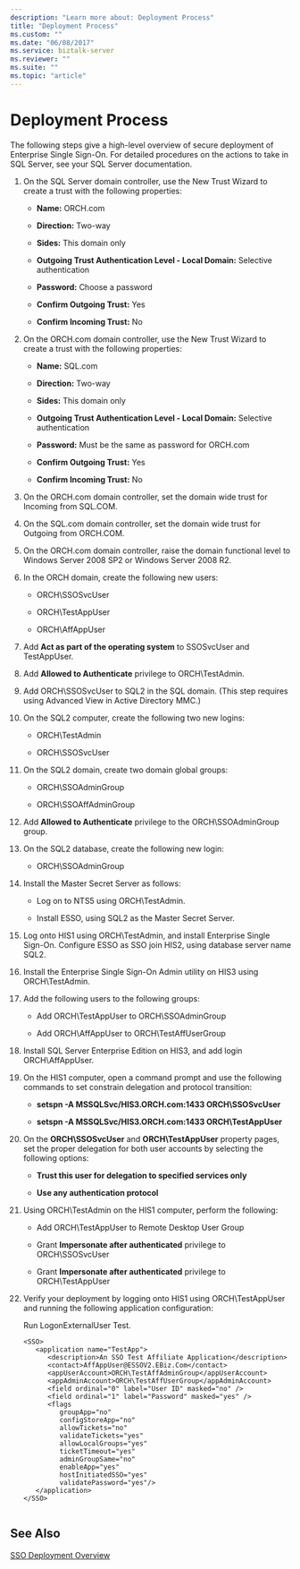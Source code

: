 ```yaml
---
description: "Learn more about: Deployment Process"
title: "Deployment Process"
ms.custom: ""
ms.date: "06/08/2017"
ms.service: biztalk-server
ms.reviewer: ""
ms.suite: ""
ms.topic: "article"
---
```

# Deployment Process
The following steps give a high-level overview of secure deployment of Enterprise Single Sign-On. For detailed procedures on the actions to take in SQL Server, see your SQL Server documentation.  
  
1.  On the SQL Server domain controller, use the New Trust Wizard to create a trust with the following properties:  
  
    -   **Name:** ORCH.com  
  
    -   **Direction:** Two-way  
  
    -   **Sides:** This domain only  
  
    -   **Outgoing Trust Authentication Level - Local Domain:** Selective authentication  
  
    -   **Password:** Choose a password  
  
    -   **Confirm Outgoing Trust:** Yes  
  
    -   **Confirm Incoming Trust:** No  
  
2.  On the ORCH.com domain controller, use the New Trust Wizard to create a trust with the following properties:  
  
    -   **Name:** SQL.com  
  
    -   **Direction:** Two-way  
  
    -   **Sides:** This domain only  
  
    -   **Outgoing Trust Authentication Level - Local Domain:** Selective authentication  
  
    -   **Password:** Must be the same as password for ORCH.com  
  
    -   **Confirm Outgoing Trust:** Yes  
  
    -   **Confirm Incoming Trust:** No  
  
3.  On the ORCH.com domain controller, set the domain wide trust for Incoming from SQL.COM.  
  
4.  On the SQL.com domain controller, set the domain wide trust for Outgoing from ORCH.COM.  
  
5.  On the ORCH.com domain controller, raise the domain functional level to Windows Server 2008 SP2 or Windows Server 2008 R2.  
  
6.  In the ORCH domain, create the following new users:  
  
    -   ORCH\SSOSvcUser  
  
    -   ORCH\TestAppUser  
  
    -   ORCH\AffAppUser  
  
7.  Add **Act as part of the operating system** to SSOSvcUser and TestAppUser.  
  
8.  Add **Allowed to Authenticate** privilege to ORCH\TestAdmin.  
  
9. Add ORCH\SSOSvcUser to SQL2 in the SQL domain. (This step requires using Advanced View in Active Directory MMC.)  
  
10. On the SQL2 computer, create the following two new logins:  
  
    -   ORCH\TestAdmin  
  
    -   ORCH\SSOSvcUser  
  
11. On the SQL2 domain, create two domain global groups:  
  
    -   ORCH\SSOAdminGroup  
  
    -   ORCH\SSOAffAdminGroup  
  
12. Add **Allowed to Authenticate** privilege to the ORCH\SSOAdminGroup group.  
  
13. On the SQL2 database, create the following new login:  
  
    -   ORCH\SSOAdminGroup  
  
14. Install the Master Secret Server as follows:  
  
    -   Log on to NTS5 using ORCH\TestAdmin.  
  
    -   Install ESSO, using SQL2 as the Master Secret Server.  
  
15. Log onto HIS1 using ORCH\TestAdmin, and install Enterprise Single Sign-On. Configure ESSO as SSO join HIS2, using database server name SQL2.  
  
16. Install the Enterprise Single Sign-On Admin utility on HIS3 using ORCH\TestAdmin.  
  
17. Add the following users to the following groups:  
  
    -   Add ORCH\TestAppUser to ORCH\SSOAdminGroup  
  
    -   Add ORCH\AffAppUser to ORCH\TestAffUserGroup  
  
18. Install SQL Server Enterprise Edition on HIS3, and add login ORCH\AffAppUser.  
  
19. On the HIS1 computer, open a command prompt and use the following commands to set constrain delegation and protocol transition:  
  
    -   **setspn -A MSSQLSvc/HIS3.ORCH.com:1433 ORCH\SSOSvcUser**  
  
    -   **setspn -A MSSQLSvc/HIS3.ORCH.com:1433 ORCH\TestAppUser**  
  
20. On the **ORCH\SSOSvcUser** and **ORCH\TestAppUser** property pages, set the proper delegation for both user accounts by selecting the following options:  
  
    -   **Trust this user for delegation to specified services only**  
  
    -   **Use any authentication protocol**  
  
21. Using ORCH\TestAdmin on the HIS1 computer, perform the following:  
  
    -   Add ORCH\TestAppUser to Remote Desktop User Group  
  
    -   Grant **Impersonate after authenticated** privilege to ORCH\SSOSvcUser  
  
    -   Grant **Impersonate after authenticated** privilege to ORCH\TestAppUser  
  
22. Verify your deployment by logging onto HIS1 using ORCH\TestAppUser and running the following application configuration:  
  
     Run LogonExternalUser Test.  
  
    ```  
    <SSO>  
       <application name="TestApp">  
          <description>An SSO Test Affiliate Application</description>  
          <contact>AffAppUser@ESSOV2.EBiz.Com</contact>  
          <appUserAccount>ORCH\TestAffAdminGroup</appUserAccount>  
          <appAdminAccount>ORCH\TestAffUserGroup</appAdminAccount>  
          <field ordinal="0" label="User ID" masked="no" />  
          <field ordinal="1" label="Password" masked="yes" />  
          <flags   
             groupApp="no"   
             configStoreApp="no"   
             allowTickets="no"   
             validateTickets="yes"   
             allowLocalGroups="yes"   
             ticketTimeout="yes"   
             adminGroupSame="no"   
             enableApp="yes"   
             hostInitiatedSSO="yes"   
             validatePassword="yes"/>  
       </application>  
    </SSO>  
  
    ```  
  
## See Also  
 [SSO Deployment Overview](../core/sso-deployment-overview.md)

